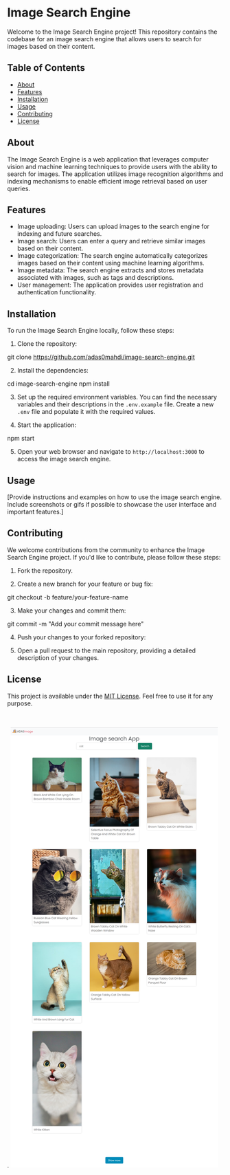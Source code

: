 # Image Search Engine

Welcome to the Image Search Engine project! This repository contains the codebase for an image search engine that allows users to search for images based on their content.

## Table of Contents

- [About](#about)
- [Features](#features)
- [Installation](#installation)
- [Usage](#usage)
- [Contributing](#contributing)
- [License](#license)

## About

The Image Search Engine is a web application that leverages computer vision and machine learning techniques to provide users with the ability to search for images. The application utilizes image recognition algorithms and indexing mechanisms to enable efficient image retrieval based on user queries.

## Features

- Image uploading: Users can upload images to the search engine for indexing and future searches.
- Image search: Users can enter a query and retrieve similar images based on their content.
- Image categorization: The search engine automatically categorizes images based on their content using machine learning algorithms.
- Image metadata: The search engine extracts and stores metadata associated with images, such as tags and descriptions.
- User management: The application provides user registration and authentication functionality.

## Installation

To run the Image Search Engine locally, follow these steps:

1. Clone the repository:

git clone https://github.com/adas0mahdi/image-search-engine.git

2. Install the dependencies:


cd image-search-engine
npm install

3. Set up the required environment variables. You can find the necessary variables and their descriptions in the `.env.example` file. Create a new `.env` file and populate it with the required values.

4. Start the application:

npm start

5. Open your web browser and navigate to `http://localhost:3000` to access the image search engine.

## Usage

[Provide instructions and examples on how to use the image search engine. Include screenshots or gifs if possible to showcase the user interface and important features.]

## Contributing

We welcome contributions from the community to enhance the Image Search Engine project. If you'd like to contribute, please follow these steps:

1. Fork the repository.

2. Create a new branch for your feature or bug fix:


git checkout -b feature/your-feature-name

3. Make your changes and commit them:

git commit -m "Add your commit message here"

4. Push your changes to your forked repository:


5. Open a pull request to the main repository, providing a detailed description of your changes.

## License

This project is available under the [MIT License](LICENSE). Feel free to use it for any purpose.
<br>
<br>
<br>
 
. 
![Screenshot](./img11.png)


